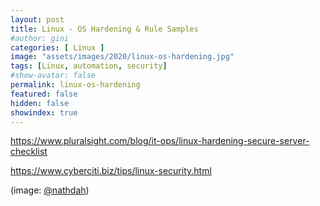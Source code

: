 ```yaml
---
layout: post
title: Linux - OS Hardening & Rule Samples
#author: gini
categories: [ Linux ]
image: "assets/images/2020/linux-os-hardening.jpg"
tags: [Linux, automation, security]
#show-avatar: false
permalink: linux-os-hardening
featured: false
hidden: false
showindex: true
---
```


https://www.pluralsight.com/blog/it-ops/linux-hardening-secure-server-checklist

https://www.cyberciti.biz/tips/linux-security.html

(image: [@nathdah](https://unsplash.com/@nathdah))